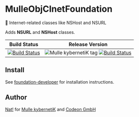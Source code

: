 # MulleObjCInetFoundation

📠 Internet-related classes like NSHost and NSURL

Adds **NSURL** and **NSHost** classes.


Build Status | Release Version
-------------|-----------------------------------
[![Build Status](https://travis-ci.org/MulleFoundation/MulleObjCInetFoundation.svg?branch=release)](https://travis-ci.org/MulleFoundation/MulleObjCInetFoundation) | ![Mulle kybernetiK tag](https://img.shields.io/github/tag/MulleFoundation/MulleObjCInetFoundation.svg) [![Build Status](https://travis-ci.org/MulleFoundation/MulleObjCInetFoundation.svg?branch=release)](https://travis-ci.org/MulleFoundation/MulleObjCInetFoundation)


## Install

See [foundation-developer](//github.com//foundation-developer) for
installation instructions.


## Author

[Nat!](//www.mulle-kybernetik.com/weblog) for
[Mulle kybernetiK](//www.mulle-kybernetik.com) and
[Codeon GmbH](//www.codeon.de)
